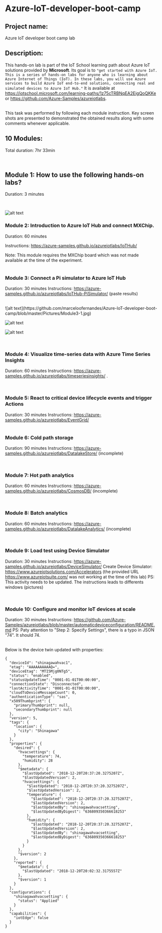 # Azure-IoT-developer-boot-camp

## Project name:
Azure IoT developer boot camp lab

## Description:
This hands-on lab is part of the IoT School learning path about Azure IoT solutions provided by **Microsoft**. Its goal is to ` "get started with Azure IoT. This is a series of hands-on labs for anyone who is learning about Azure Internet of Things (IoT). In these labs, you will use Azure services to build Azure IoT end-to-end solutions, connecting real and simulated devices to Azure IoT Hub." ` It is available at https://iotschool.microsoft.com/learning-paths/1z75cTRBNqEA2EigQoQKKe or https://github.com/Azure-Samples/azureiotlabs.        

<br />
This task was performed by following each module instruction. Key screen shots are presented to demonstrated the obtained results along with some comments whenever applicable.    

<br />



## 10 Modules:

Total duration: 7hr 33min  

<br />



## Module 1: How to use the following hands-on labs?

Duration: 3 minutes  

<br />

![alt text](https://github.com/marceloofernandes/Azure-IoT-developer-boot-camp/blob/master/Pictures/Module1-1.jpg)





### Module 2: Introduction to Azure IoT Hub and connect MXChip.

Duration: 60 minutes

Instructions: https://azure-samples.github.io/azureiotlabs/IoTHub/

Note: This module requires the MXChip board which was not made available at the time of the experiment.    
<br />

### Module 3: Connect a Pi simulator to Azure IoT Hub
Duration: 30 minutes
Instructions: https://azure-samples.github.io/azureiotlabs/IoTHub-PiSimulator/
(paste results)    

<br /> 
![alt text](https://github.com/marceloofernandes/Azure-IoT-developer-boot-camp/blob/master/Pictures/Module3-1.jpg)       


![alt text](https://github.com/marceloofernandes/Azure-IoT-developer-boot-camp/blob/master/Pictures/Module3-2.jpg)       


![alt text](https://github.com/marceloofernandes/Azure-IoT-developer-boot-camp/blob/master/Pictures/Module3-3.jpg)


<br /> 




### Module 4: Visualize time-series data with Azure Time Series Insights
Duration: 60 minutes
Instructions: https://azure-samples.github.io/azureiotlabs/timeseriesinsights/ . 

<br /> 


### Module 5: React to critical device lifecycle events and trigger Actions
Duration: 30 minutes
Instructions: https://azure-samples.github.io/azureiotlabs/EventGrid/       
<br />

### Module 6: Cold path storage
Duration: 90 minutes
Instructions: https://azure-samples.github.io/azureiotlabs/DatalakeStore/
(incomplete)  

<br /> 




### Module 7: Hot path analytics
Duration: 60 minutes
Instructions: https://azure-samples.github.io/azureiotlabs/CosmosDB/
(incomplete)     

<br /> 


### Module 8: Batch analytics
Duration: 60 minutes
Instructions: https://azure-samples.github.io/azureiotlabs/DatalakeAnalytics/
(incomplete)     

<br /> 


### Module 9: Load test using Device Simulator
Duration: 30 minutes
Instructions: https://azure-samples.github.io/azureiotlabs/DeviceSimulator/
Create Device Simulator: https://www.azureiotsolutions.com/Accelerators (the provided URL https://www.azureiotsuite.com/ was not working at the time of this lab)
PS: This activity needs to be updated. The instructions leads to differents windows (pictures)     

<br />



### Module 10: Configure and monitor IoT devices at scale
Duration: 30 minutes
Instructions: https://github.com/Azure-Samples/azureiotlabs/blob/master/automaticdeviceconfiguration/README.md
PS: Paty attention to "Step 2: Specify Settings", there is a typo in JSON "74". It should 74.      
<br />





Below is the device twin updated with properties:
```
{
  "deviceId": "shinagawahvac1",
  "etag": "AAAAAAAAAAQ=",
  "deviceEtag": "MTI5Mjg0NTg5",
  "status": "enabled",
  "statusUpdateTime": "0001-01-01T00:00:00",
  "connectionState": "Disconnected",
  "lastActivityTime": "0001-01-01T00:00:00",
  "cloudToDeviceMessageCount": 0,
  "authenticationType": "sas",
  "x509Thumbprint": {
    "primaryThumbprint": null,
    "secondaryThumbprint": null
  },
  "version": 5,
  "tags": {
    "location": {
      "city": "Shinagawa"
    }
  },
  "properties": {
    "desired": {
      "hvacsettings": {
        "temperature": 74,
        "humidity": 28
      },
      "$metadata": {
        "$lastUpdated": "2018-12-20T20:37:20.3275207Z",
        "$lastUpdatedVersion": 2,
        "hvacsettings": {
          "$lastUpdated": "2018-12-20T20:37:20.3275207Z",
          "$lastUpdatedVersion": 2,
          "temperature": {
            "$lastUpdated": "2018-12-20T20:37:20.3275207Z",
            "$lastUpdatedVersion": 2,
            "$lastUpdatedBy": "shinagawahvacsetting",
            "$lastUpdatedByDigest": "636809350366618253"
          },
          "humidity": {
            "$lastUpdated": "2018-12-20T20:37:20.3275207Z",
            "$lastUpdatedVersion": 2,
            "$lastUpdatedBy": "shinagawahvacsetting",
            "$lastUpdatedByDigest": "636809350366618253"
          }
        }
      },
      "$version": 2
    },
    "reported": {
      "$metadata": {
        "$lastUpdated": "2018-12-20T20:02:32.3175557Z"
      },
      "$version": 1
    }
  },
  "configurations": {
    "shinagawahvacsetting": {
      "status": "Applied"
    }
  },
  "capabilities": {
    "iotEdge": false
  }
}
```

